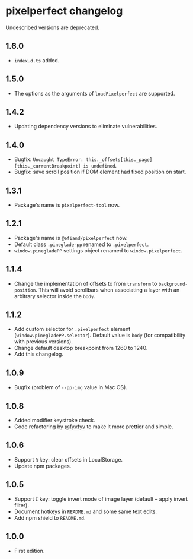 # pixelperfect changelog

Undescribed versions are deprecated.

## 1.6.0

- `index.d.ts` added.

## 1.5.0

- The options as the arguments of `loadPixelperfect` are supported.

## 1.4.2

- Updating dependency versions to eliminate vulnerabilities.

## 1.4.0

- Bugfix: `Uncaught TypeError: this._offsets[this._page][this._currentBreakpoint] is undefined`.
- Bugfix: save scroll position if DOM element had fixed position on start.

## 1.3.1

- Package's name is `pixelperfect-tool` now.

## 1.2.1

- Package's name is `@efiand/pixelperfect` now.
- Default class `.pineglade-pp` renamed to `.pixelperfect`.
- `window.pinegladePP` settings object renamed to `window.pixelperfect`.

## 1.1.4

- Change the implementation of offsets to from `transform` to `background-position`. This will avoid scrollbars when associating a layer with an arbitrary selector inside the `body`.

## 1.1.2

- Add custom selector for `.pixelperfect` element (`window.pinegladePP.selector`). Default value is `body` (for compatibility with previous versions).
- Change default desktop breakpoint from 1260 to 1240.
- Add this changelog.

## 1.0.9

- Bugfix (problem of `--pp-img` value in Mac OS).

## 1.0.8

- Added modifier keystroke check.
- Code refactoring by [@fyvfyv](https://github.com/fyvfyv) to make it more prettier and simple.

## 1.0.6

- Support `R` key: clear offsets in LocalStorage.
- Update npm packages.

## 1.0.5

- Support `I` key: toggle invert mode of image layer (default – apply invert filter).
- Document hotkeys in `README.md` and some same text edits.
- Add npm shield to `README.md`.

## 1.0.0

- First edition.
